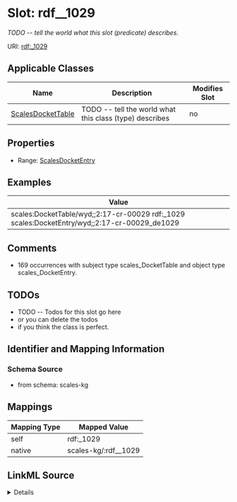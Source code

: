 

# Slot: rdf__1029


_TODO -- tell the world what this slot (predicate) describes._





URI: [rdf:_1029](http://www.w3.org/1999/02/22-rdf-syntax-ns#_1029)



<!-- no inheritance hierarchy -->





## Applicable Classes

| Name | Description | Modifies Slot |
| --- | --- | --- |
| [ScalesDocketTable](../classes/ScalesDocketTable.md) | TODO -- tell the world what this class (type) describes |  no  |







## Properties

* Range: [ScalesDocketEntry](../classes/ScalesDocketEntry.md)






## Examples

| Value |
| --- |
| scales:DocketTable/wyd;;2:17-cr-00029 rdf:_1029 scales:DocketEntry/wyd;;2:17-cr-00029_de1029 |

## Comments

* 169 occurrences with subject type scales_DocketTable and object type scales_DocketEntry.

## TODOs

* TODO -- Todos for this slot go here
* or you can delete the todos
* if you think the class is perfect.

## Identifier and Mapping Information







### Schema Source


* from schema: scales-kg




## Mappings

| Mapping Type | Mapped Value |
| ---  | ---  |
| self | rdf:_1029 |
| native | scales-kg/:rdf__1029 |




## LinkML Source

<details>
```yaml
name: rdf__1029
description: TODO -- tell the world what this slot (predicate) describes.
todos:
- TODO -- Todos for this slot go here
- or you can delete the todos
- if you think the class is perfect.
comments:
- 169 occurrences with subject type scales_DocketTable and object type scales_DocketEntry.
examples:
- value: scales:DocketTable/wyd;;2:17-cr-00029 rdf:_1029 scales:DocketEntry/wyd;;2:17-cr-00029_de1029
from_schema: scales-kg
rank: 1000
slot_uri: rdf:_1029
alias: rdf__1029
domain_of:
- scales_DocketTable
range: scales_DocketEntry

```
</details>